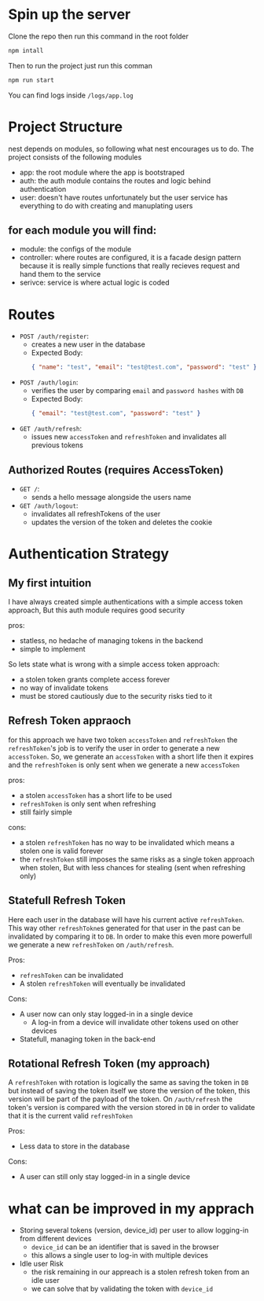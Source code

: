 # Spin up the server

Clone the repo then run this command in the root folder
```bash
npm intall
```

Then to run the project just run this comman
```bash
npm run start
```

You can find logs inside `/logs/app.log`



# Project Structure
nest depends on modules, so following what nest encourages us to do.
The project consists of the following modules
- app: the root module where the app is bootstraped
- auth: the auth module contains the routes and logic behind authentication
- user: doesn't have routes unfortunately but the user service has everything to do with creating and manuplating users

## for each module you will find:
- module: the configs of the module
- controller: where routes are configured, it is a facade design pattern because it is really simple functions that really recieves request and hand them to the service
- serivce: service is where actual logic is coded


# Routes

- `POST /auth/register`:
  - creates a new user in the database
  - Expected Body:
      ```json
      { "name": "test", "email": "test@test.com", "password": "test" }
      ```
- `POST /auth/login`:
  - verifies the user by comparing `email` and `password hashes` with `DB`
  - Expected Body:
       ```json
      { "email": "test@test.com", "password": "test" }
      ```
- `GET /auth/refresh`:
  - issues new `accessToken` and `refreshToken` and invalidates all previous tokens


## Authorized Routes (requires AccessToken)
- `GET /`:
  - sends a hello message alongside the users name
- `GET /auth/logout`:
  - invalidates all refreshTokens of the user
  - updates the version of the token and deletes the cookie


# Authentication Strategy
## My first intuition
I have always created simple authentications with a simple access token approach,
But this auth module requires good security

pros:
- statless, no hedache of managing tokens in the backend
- simple to implement

So lets state what is wrong with a simple access token approach:
- a stolen token grants complete access forever
- no way of invalidate tokens
- must be stored cautiously due to the security risks tied to it

## Refresh Token appraoch
for this approach we have two token `accessToken` and `refreshToken`
the `refreshToken`'s job is to verify the user in order to generate a new `accessToken`.
So, we generate an `accessToken` with a short life then it expires and the `refreshToken` is only sent when we generate a new `accessToken`

pros:
- a stolen `accessToken` has a short life to be used
- `refreshToken` is only sent when refreshing
- still fairly simple

cons:
- a stolen `refreshToken` has no way to be invalidated which means a stolen one is valid forever
- the `refreshToken` still imposes the same risks as a single token approach when stolen, But with less chances for stealing (sent when refreshing only)

## Statefull Refresh Token
Here each user in the database will have his current active `refreshToken`.
This way other `refreshTokne`s generated for that user in the past can be invalidated by comparing it to `DB`.
In order to make this even more powerfull we generate a new `refreshToken` on `/auth/refresh`.

Pros:
- `refreshToken` can be invalidated
- A stolen `refreshToken` will eventually be invalidated

Cons:
- A user now can only stay logged-in in a single device
  - A log-in from a device will invalidate other tokens used on other devices 
- Statefull, managing token in the back-end

## Rotational Refresh Token (my approach)
A `refreshToken` with rotation is logically the same as saving the token in `DB` but instead of saving the token itself we store the version of the token, this version will be part of the payload of the token.
On `/auth/refresh` the token's version is compared with the version stored in `DB` in order to validate that it is the current valid `refreshToken`

Pros:
- Less data to store in the database

Cons:
- A user can still only stay logged-in in a single device


# what can be improved in my apprach

- Storing several tokens (version, device_id) per user to allow logging-in from different devices
  - `device_id` can be an identifier that is saved in the browser
  - this allows a single user to log-in with multiple devices
- Idle user Risk
  - the risk remaining in our appreach is a stolen refresh token from an idle user
  - we can solve that by validating the token with `device_id`

